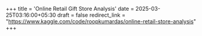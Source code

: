 +++
title = 'Online Retail Gift Store Analysis'
date = 2025-03-25T03:16:00+05:30
draft = false
redirect_link = "https://www.kaggle.com/code/roopkumardas/online-retail-store-analysis"
+++
